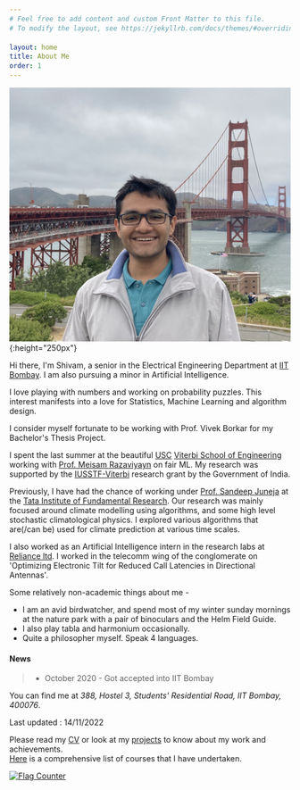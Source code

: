 ```yaml
---
# Feel free to add content and custom Front Matter to this file.
# To modify the layout, see https://jekyllrb.com/docs/themes/#overriding-theme-defaults

layout: home
title: About Me
order: 1
---
```




<!-- ### **Education** ###
1. B.Tech. in Electrical Engineering (2020 - 2024)<br/>
Indian Institute of Technology Bombay (Mumbai, India) -->

![my photo](images/IMG_2164.jpeg){:height="250px"}

Hi there, I'm Shivam, a senior in the Electrical Engineering Department at [IIT Bombay](https://www.iitb.ac.in/). I am also pursuing a minor in Artificial Intelligence.

I love playing with numbers and working on probability puzzles. This interest manifests into a love for Statistics, Machine Learning and algorithm design. 

I consider myself fortunate to be working with Prof. Vivek Borkar for my Bachelor's Thesis Project. 

I spent the last summer at the beautiful [USC](https://www.usc.edu) [Viterbi School of Engineering](https://viterbischool.usc.edu) working with [Prof. Meisam Razaviyayn](https://sites.usc.edu/razaviyayn/) on fair ML. My research was supported by the [IUSSTF-Viterbi](https://iusstf.org/iusstf-viterbi-program) research grant by the Government of India. 

Previously, I have had the chance of working under [Prof. Sandeep Juneja](https://www.tcs.tifr.res.in/~sandeepj/) at the [Tata Institute of Fundamental Research](https://www.tifr.res.in/). Our research was mainly focused around climate modelling using algorithms, and some high level stochastic climatological physics. I explored various algorithms that are(/can be) used for climate prediction at various time scales. 


I also worked as an Artificial Intelligence intern in the research labs at [Reliance ltd](https://www.ril.com/). I worked in the telecomm wing of the conglomerate on 'Optimizing Electronic Tilt for Reduced Call Latencies in Directional Antennas'. 
<!-- 3. (https://www.jioinstitute.edu.in/research-overview)  -->

Some relatively non-academic things about me - 
* I am an avid birdwatcher, and spend most of my winter sunday mornings at the nature park with a pair of binoculars and the Helm Field Guide.
* I also play tabla and harmonium occasionally.
* Quite a philosopher myself. Speak 4 languages. 

#### News
> * October 2020 - Got accepted into IIT Bombay 

You can find me at _388, Hostel 3, Students' Residential Road, IIT Bombay, 400076_.    

Last updated : 14/11/2022


Please read my [CV](/cv) or look at my [projects](/projects) to know about my work and achievements.  
[Here](/pages/courses.md) is a comprehensive list of courses that I have undertaken.  

<a href="https://info.flagcounter.com/HojU"><img src="https://s11.flagcounter.com/count2/HojU/bg_FFFFFF/txt_000000/border_CCCCCC/columns_2/maxflags_10/viewers_0/labels_0/pageviews_0/flags_0/percent_0/" alt="Flag Counter" border="0"></a>
